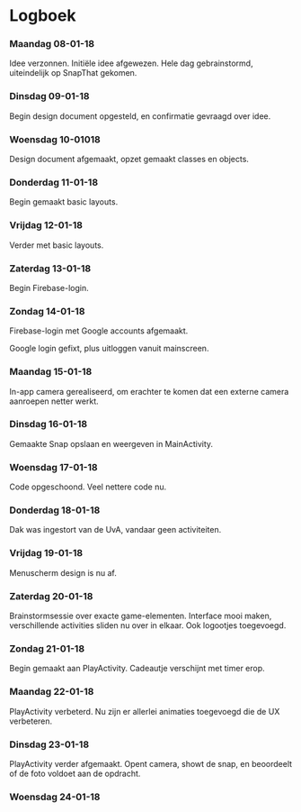 # Logboek

### Maandag 08-01-18

Idee verzonnen. Initiële idee afgewezen. Hele dag gebrainstormd, uiteindelijk op SnapThat gekomen.

### Dinsdag 09-01-18

Begin design document opgesteld, en confirmatie gevraagd over idee.

### Woensdag 10-01018

Design document afgemaakt, opzet gemaakt classes en objects.

### Donderdag 11-01-18

Begin gemaakt basic layouts.

### Vrijdag 12-01-18

Verder met basic layouts.

### Zaterdag 13-01-18

Begin Firebase-login.

### Zondag 14-01-18

Firebase-login met Google accounts afgemaakt.

Google login gefixt, plus uitloggen vanuit mainscreen.

### Maandag 15-01-18

In-app camera gerealiseerd, om erachter te komen dat een externe camera aanroepen netter werkt.

### Dinsdag 16-01-18

Gemaakte Snap opslaan en weergeven in MainActivity.

### Woensdag 17-01-18

Code opgeschoond. Veel nettere code nu.

### Donderdag 18-01-18

Dak was ingestort van de UvA, vandaar geen activiteiten.

### Vrijdag 19-01-18

Menuscherm design is nu af.

### Zaterdag 20-01-18

Brainstormsessie over exacte game-elementen.
Interface mooi maken, verschillende activities sliden nu over in elkaar. Ook logootjes toegevoegd.

### Zondag 21-01-18

Begin gemaakt aan PlayActivity. Cadeautje verschijnt met timer erop.

### Maandag 22-01-18

PlayActivity verbeterd. Nu zijn er allerlei animaties toegevoegd die de UX verbeteren.

### Dinsdag 23-01-18

PlayActivity verder afgemaakt. Opent camera, showt de snap, en beoordeelt of de foto voldoet aan de opdracht.

### Woensdag 24-01-18